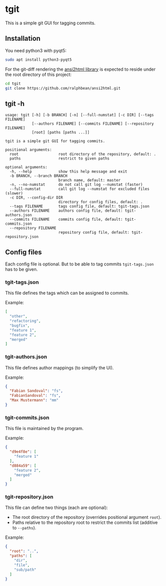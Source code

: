 # tgit

This is a simple git GUI for tagging commits.

## Installation

You need python3 with pyqt5:

```bash
sudo apt install python3-pyqt5
```

For the git-diff rendering the
[ansi2html library](https://github.com/ralphbean/ansi2html) is expected to
reside under the root directory of this project:

```bash
cd tgit
git clone https://github.com/ralphbean/ansi2html.git
```

## tgit -h

```
usage: tgit [-h] [-b BRANCH] [-n] [--full-numstat] [-c DIR] [--tags FILENAME]
            [--authors FILENAME] [--commits FILENAME] [--repository FILENAME]
            [root] [paths [paths ...]]

tgit is a simple git GUI for tagging commits.

positional arguments:
  root                  root directory of the repository, default: .
  paths                 restrict to given paths

optional arguments:
  -h, --help            show this help message and exit
  -b BRANCH, --branch BRANCH
                        branch name, default: master
  -n, --no-numstat      do not call git log --numstat (faster)
  --full-numstat        call git log --numstat for excluded files (slower)
  -c DIR, --config-dir DIR
                        directory for config files, default: .
  --tags FILENAME       tags config file, default: tgit-tags.json
  --authors FILENAME    authors config file, default: tgit-authors.json
  --commits FILENAME    commits config file, default: tgit-commits.json
  --repository FILENAME
                        repository config file, default: tgit-repository.json
```

## Config files

Each config file is optional. But to be able to tag commits `tgit-tags.json`
has to be given.

### tgit-tags.json

This file defines the tags which can be assigned to commits.

Example:
```json
[
  "other",
  "refactoring",
  "bugfix",
  "feature 1",
  "feature 2",
  "merged"
]
```

### tgit-authors.json

This file defines author mappings (to simplify the UI).

Example:
```json
{
  "Fabian Sandoval": "fs",
  "FabianSandoval": "fs",
  "Max Mustermann": "mm"
}
```

### tgit-commits.json

This file is maintained by the program.

Example:
```json
{
  "d9e4f8e": [
    "feature 1"
  ],
  "d884a59": [
    "feature 2",
    "merged"
  ]
}
```

### tgit-repository.json

This file can define two things (each are optional):
- The root directory of the repository
  (overrides positional argument `root`).
- Paths relative to the repository root to restrict the commits list
  (additive to `--paths`).

Example:
```json
{
  "root": "..",
  "paths": [
    "dir",
    "file",
    "sub/path"
  ]
}
```
